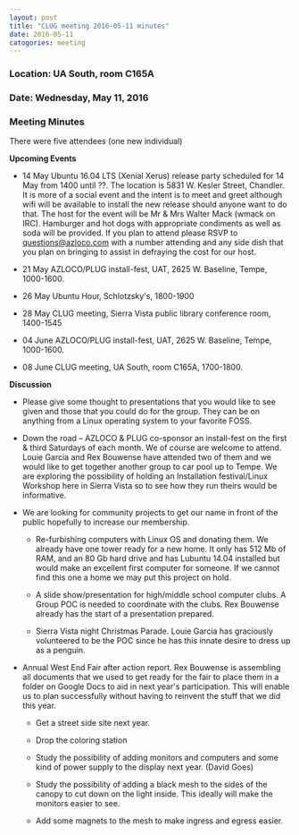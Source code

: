 ```yaml
---
layout: post
title: "CLUG meeting 2016-05-11 minutes"
date: 2016-05-11
catogories: meeting
---
```

### Location: UA South, room C165A

### Date: Wednesday, May 11, 2016

### Meeting Minutes

There were five attendees (one new individual)

**Upcoming Events**

 * 14 May Ubuntu 16.04 LTS (Xenial Xerus) release party scheduled for 14 May from 1400 until ??.  The location is 5831 W. Kesler Street, Chandler.  It is more of a social event and the intent is to meet and greet although wifi will be available to install the new release should anyone want to do that.  The host for the event will be Mr & Mrs Walter Mack  (wmack on IRC).  Hamburger and hot dogs with appropriate condiments as well as soda will be provided.  If you plan to attend please RSVP to questions@azloco.com with a number attending and any side dish that you plan on bringing to assist in defraying the cost for our host.
 
 * 21 May AZLOCO/PLUG install-fest, UAT, 2625 W. Baseline, Tempe, 1000-1600.
 
 * 26 May Ubuntu Hour, Schlotzsky's, 1800-1900
 
 * 28 May CLUG meeting, Sierra Vista public library conference room, 1400-1545
 
 * 04 June AZLOCO/PLUG install-fest, UAT, 2625 W. Baseline, Tempe, 1000-1600.
 
 * 08 June CLUG meeting, UA South, room C165A, 1700-1800.
  
 **Discussion**

  * Please give some thought to presentations that you would like to see given and those that you could do for the group.  They
  can be on anything from a Linux operating system to your favorite FOSS.

  * Down the road – AZLOCO & PLUG co-sponsor an install-fest on the first & third Saturdays of each month.  We of course are
  welcome to attend.  Louie Garcia and Rex Bouwense have attended two of them and we would like to get together another group
  to car pool up to Tempe.  We are exploring the possibility of holding an Installation festival/Linux Workshop here in Sierra
  Vista so to see how they run theirs would be informative.

  * We are looking for community projects to get our name in front of the public hopefully to increase our membership.
  
    * Re-furbishing computers with Linux OS and donating them.  We already have one tower ready for a new home.  It only has 512 Mb of RAM, and an 80 Gb hard drive and has Lubuntu 14.04 installed but would make an excellent first computer for someone.  If we cannot find this one a home we may put this project on hold.
    
    * A slide show/presentation for high/middle school computer clubs.  A Group POC is needed to coordinate with the clubs.  Rex Bouwense already has the start of a presentation prepared.

    * Sierra Vista night Christmas Parade.  Louie Garcia has graciously volunteered to be the POC since he has this innate desire to dress up as a penguin.
    
  * Annual West End Fair after action report.  Rex Bouwense is assembling all documents that we used to get ready for the fair to place them in a folder on Google Docs to aid in next year's participation.  This will enable us to plan successfully without having to reinvent the stuff that we did this year.
  
    * Get a street side site next year.
    
    * Drop the coloring station
    
    * Study the possibility of adding monitors and computers and some kind of power supply to the display next year.  (David Goes)
    
    * Study the possibility of adding a black mesh to the sides of the canopy to cut down on the light inside.  This ideally will make the monitors easier to see.
    
    * Add some magnets to the mesh to make ingress and egress easier.
  



